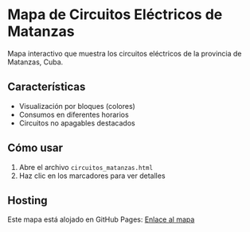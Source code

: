 # Mapa de Circuitos Eléctricos de Matanzas

Mapa interactivo que muestra los circuitos eléctricos de la provincia de Matanzas, Cuba.

## Características
- Visualización por bloques (colores)
- Consumos en diferentes horarios
- Circuitos no apagables destacados

## Cómo usar
1. Abre el archivo `circuitos_matanzas.html`
2. Haz clic en los marcadores para ver detalles

## Hosting
Este mapa está alojado en GitHub Pages: [Enlace al mapa](https://tu-usuario.github.io/nombre-repositorio/circuitos_matanzas.html)
